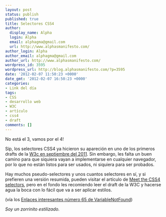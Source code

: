```yaml
---
layout: post
status: publish
published: true
title: Selectores CSS4
author:
  display_name: Alpha
  login: Alpha
  email: alphagma@gmail.com
  url: http://www.alphasmanifesto.com/
author_login: Alpha
author_email: alphagma@gmail.com
author_url: http://www.alphasmanifesto.com/
wordpress_id: 3595
wordpress_url: http://blog.alphasmanifesto.com/?p=3595
date: '2012-02-07 11:50:23 +0000'
date_gmt: '2012-02-07 16:50:23 +0000'
categories:
- Link del día
tags:
- CSS
- desarrollo web
- W3C
- artículo
- css4
- draft
comments: []
---
```


No está el 3, vamos por el 4!


Síp, los selectores CSS4 ya hicieron su apareción en uno de los primeros drafts de la <a href="http://www.w3.org/TR/selectors4/">W3c en septiembre del 2011</a>. Sin embargo, les falta un buen camino para que siquiera vayan a implementarse en cualquier navegador, por lo que no están listos para ser usados, ni siquiera para ser probados.

Hay muchos pseudo-selectores y unos cuantos selectores en sí, y si prefieren una versión resumida, pueden visitar el artículo de <a href="http://www.red-team-design.com/meet-the-css4-selectors">Meet the CSS4 selectors</a>, pero en el fondo les recomiendo leer el draft de la W3C y hacerse agua la boca con lo fácil que va a ser aplicar estilos.

(vía los <a href="http://www.variablenotfound.com/2011/12/enlaces-interesantes-65.html">Enlaces interesantes número 65 de VariableNotFound</a>)

_Soy un zorrinito estilizado._
